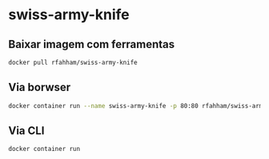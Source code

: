 # swiss-army-knife

## Baixar imagem com ferramentas

```bash
docker pull rfahham/swiss-army-knife
```

## Via borwser

```bash
docker container run --name swiss-army-knife -p 80:80 rfahham/swiss-army-knife:v1.6.0
```

## Via CLI

```bash
docker container run 
```
